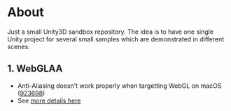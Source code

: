 # About

Just a small Unity3D sandbox repository. The idea is to have one single Unity project for several small samples which are demonstrated in different scenes:

## 1. WebGLAA
- Anti-Aliasing doesn't work properly when targetting WebGL on macOS ([923698](https://issuetracker.unity3d.com/issues/os-x-no-anti-aliasing-in-webgl-builds))
- See [more details here](./doc/1-webgl-aa.md)

